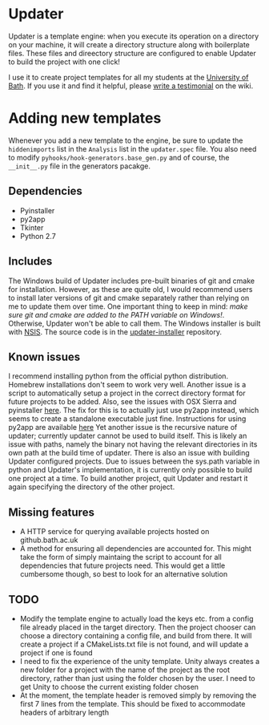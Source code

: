 # Updater
Updater is a template engine: when you execute its operation on a directory on your machine, it will create a directory structure along with boilerplate files.
These files and direectory structure are configured to enable Updater to build the project with one click!

I use it to create project templates for all my students at the [University of Bath](www.bath.ac.uk).
If you use it and find it helpful, please [write a testimonial](https://github.com/Ps2Fino/Updater/wiki/User-Testimonials) on the wiki.

# Adding new templates
Whenever you add a new template to the engine, be sure to update the `hiddenimports` list in the `Analysis` list in the `updater.spec` file.
You also need to modify `pyhooks/hook-generators.base_gen.py` and of course, the `__init__.py` file in the generators pacakge.

## Dependencies
- Pyinstaller
- py2app
- Tkinter
- Python 2.7

## Includes
The Windows build of Updater includes pre-built binaries of git and cmake for installation.
However, as these are quite old, I would recommend users to install later versions of git and cmake separately rather than relying on me to update them over time.
One important thing to keep in mind: *make sure git and cmake are added to the PATH variable on Windows!*.
Otherwise, Updater won't be able to call them.
The Windows installer is built with [NSIS](http://nsis.sourceforge.net/Main%5FPage).
The source code is in the [updater-installer](https://github.com/Ps2Fino/Updater-Installer) repository.

## Known issues
I recommend installing python from the official python distribution.
Homebrew installations don't seem to work very well.
Another issue is a script to automatically setup a project in the correct directory format for future projects to be added.
Also, see the issues with OSX Sierra and pyinstaller [here](https://github.com/pyinstaller/pyinstaller/issues/1350).
The fix for this is to actually just use py2app instead, which seems to create a standalone executable just fine.
Instructions for using py2app are available [here](https://py2app.readthedocs.io/en/latest/tutorial.html#create-a-setup-py-file)
Yet another issue is the recursive nature of updater; currently updater cannot be used to build itself.
This is likely an issue with paths, namely the binary not having the relevant directories in its own path at the build time of updater.
There is also an issue with building Updater configured projects. Due to issues between the sys.path variable in python and Updater's implementation, it is currently only possible to build one project at a time. To build another project, quit Updater and restart it again specifying the directory of the other project.

## Missing features
- A HTTP service for querying available projects hosted on github.bath.ac.uk
- A method for ensuring all dependencies are accounted for.
This might take the form of simply maintaing the script to account for all dependencies that future projects need.
This would get a little cumbersome though, so best to look for an alternative solution


## TODO
- Modify the template engine to actually load the keys etc. from a config file already placed in the target directory. Then the project chooser can choose a directory containing a config file, and build from there. It will create a project if a CMakeLists.txt file is not found, and will update a project if one is found
- I need to fix the experience of the unity template. Unity always creates a new folder for a project with the name of the project as the root directory, rather than just using the folder chosen by the user. I need to get Unity to choose the current existing folder chosen
- At the moment, the template header is removed simply by removing the first 7 lines from the template. This should be fixed to accommodate headers of arbitrary length
